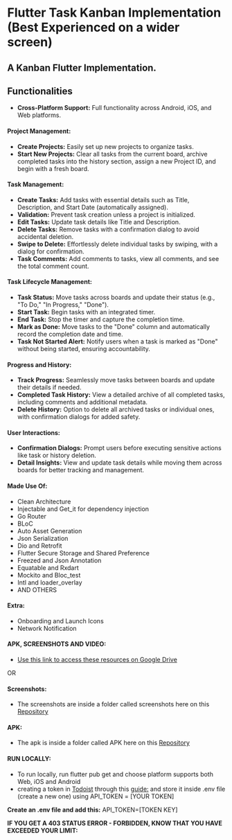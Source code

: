 # Flutter Task Kanban Implementation (Best Experienced on a wider screen)




## A Kanban Flutter Implementation.


## Functionalities
- **Cross-Platform Support:** Full functionality across Android, iOS, and Web platforms.


#### Project Management:
- **Create Projects:** Easily set up new projects to organize tasks.
- **Start New Projects:** Clear all tasks from the current board, archive completed tasks into the history section, assign a new Project ID, and begin with a fresh board.


#### Task Management:
- **Create Tasks:** Add tasks with essential details such as Title, Description, and Start Date (automatically assigned).
- **Validation:** Prevent task creation unless a project is initialized.
- **Edit Tasks:** Update task details like Title and Description.
- **Delete Tasks:** Remove tasks with a confirmation dialog to avoid accidental deletion.
- **Swipe to Delete:** Effortlessly delete individual tasks by swiping, with a dialog for confirmation.
- **Task Comments:** Add comments to tasks, view all comments, and see the total comment count.


#### Task Lifecycle Management:
- **Task Status:** Move tasks across boards and update their status (e.g., "To Do," "In Progress," "Done").
- **Start Task:** Begin tasks with an integrated timer.
- **End Task:** Stop the timer and capture the completion time.
- **Mark as Done:** Move tasks to the "Done" column and automatically record the completion date and time.
- **Task Not Started Alert:** Notify users when a task is marked as "Done" without being started, ensuring accountability.


#### Progress and History:
- **Track Progress:** Seamlessly move tasks between boards and update their details if needed.
- **Completed Task History:** View a detailed archive of all completed tasks, including comments and additional metadata.
- **Delete History:** Option to delete all archived tasks or individual ones, with confirmation dialogs for added safety.


#### User Interactions:
- **Confirmation Dialogs:** Prompt users before executing sensitive actions like task or history deletion.
- **Detail Insights:** View and update task details while moving them across boards for better tracking and management.


#### Made Use Of:
- Clean Architecture
- Injectable and Get_it for dependency injection
- Go Router
- BLoC
- Auto Asset Generation
- Json Serialization
- Dio and Retrofit
- Flutter Secure Storage and Shared Preference
- Freezed and Json Annotation
- Equatable and Rxdart
- Mockito and Bloc_test
- Intl and loader_overlay
- AND OTHERS


#### Extra:
- Onboarding and Launch Icons
- Network Notification

#### APK, SCREENSHOTS AND VIDEO:
- [Use this link to access these resources on Google Drive](https://drive.google.com/drive/folders/1JWwmXxuc9o039IuOrM0f9_YZ8aMj-pFO?usp=sharing)


OR
#### Screenshots:
- The screenshots are inside a folder called screenshots here on this [Repository](https://github.com/Atuoha/todoist_mock/tree/master/screenshots)

#### APK:
- The apk is inside a folder called APK here on this [Repository](https://github.com/Atuoha/todoist_mock/tree/master/APK)

#### RUN LOCALLY:

- To run locally, run flutter pub get and choose platform supports both Web, iOS and Android 
- creating a token in [Todoist](https://app.todoist.com/app/settings/integrations/developer) through this [guide:](https://todoist.com/help/articles/find-your-api-token-Jpzx9IIlB)  and store it inside .env file (create a new one) using API_TOKEN = [YOUR TOKEN] 

**Create an .env file and add this:**
API_TOKEN=[TOKEN KEY] 


**IF YOU GET A 403 STATUS ERROR - FORBIDDEN, KNOW THAT YOU HAVE EXCEEDED YOUR LIMIT:**
